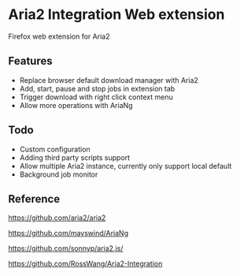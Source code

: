 # Aria2 Integration Web extension

Firefox web extension for Aria2

## Features

- Replace browser default download manager with Aria2
- Add, start, pause and stop jobs in extension tab
- Trigger download with right click context menu
- Allow more operations with AriaNg

## Todo

- Custom configuration
- Adding third party scripts support
- Allow multiple Aria2 instance, currently only support local default
- Background job monitor

## Reference

https://github.com/aria2/aria2

https://github.com/mayswind/AriaNg

https://github.com/sonnyp/aria2.js/

https://github.com/RossWang/Aria2-Integration
